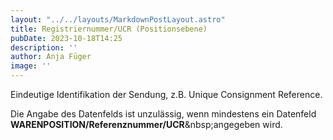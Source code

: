 ```yaml
---
layout: "../../layouts/MarkdownPostLayout.astro"
title: Registriernummer/UCR (Positionsebene)
pubDate: 2023-10-18T14:25
description: ''
author: Anja Füger
image: ''
---
```


Eindeutige Identifikation der Sendung, z.B. Unique Consignment Reference.

Die Angabe des Datenfelds ist unzulässig, wenn mindestens ein Datenfeld **WARENPOSITION/Referenznummer/UCR**&amp;nbsp;angegeben wird.